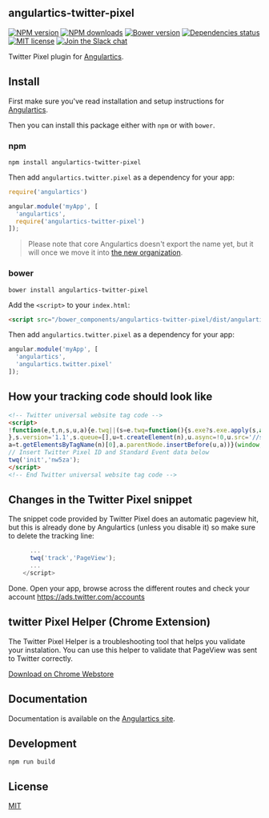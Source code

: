 ## angulartics-twitter-pixel

[![NPM version][npm-image]][npm-url] [![NPM downloads][npm-downloads-image]][npm-downloads-url] [![Bower version][bower-image]][bower-url] [![Dependencies status][dep-status-image]][dep-status-url] [![MIT license][license-image]][license-url] [![Join the Slack chat][slack-image]][slack-url]

Twitter Pixel plugin for [Angulartics](http://github.com/luisfarzati/angulartics).

## Install

First make sure you've read installation and setup instructions for [Angulartics](https://github.com/luisfarzati/angulartics#install).

Then you can install this package either with `npm` or with `bower`.

### npm

```shell
npm install angulartics-twitter-pixel
```

Then add `angulartics.twitter.pixel` as a dependency for your app:

```javascript
require('angulartics')

angular.module('myApp', [
  'angulartics', 
  require('angulartics-twitter-pixel')
]);
```

> Please note that core Angulartics doesn't export the name yet, but it will once we move it into [the new organization](http://github.com/angulartics).

### bower

```shell
bower install angulartics-twitter-pixel
```

Add the `<script>` to your `index.html`:

```html
<script src="/bower_components/angulartics-twitter-pixel/dist/angulartics-twitter-pixel.min.js"></script>
```

Then add `angulartics.twitter.pixel` as a dependency for your app:

```javascript
angular.module('myApp', [
  'angulartics', 
  'angulartics.twitter.pixel'
]);
```

## How your tracking code should look like


```html
<!-- Twitter universal website tag code -->
<script>
!function(e,t,n,s,u,a){e.twq||(s=e.twq=function(){s.exe?s.exe.apply(s,arguments):s.queue.push(arguments);
},s.version='1.1',s.queue=[],u=t.createElement(n),u.async=!0,u.src='//static.ads-twitter.com/uwt.js',
a=t.getElementsByTagName(n)[0],a.parentNode.insertBefore(u,a))}(window,document,'script');
// Insert Twitter Pixel ID and Standard Event data below
twq('init','nw5za');
</script>
<!-- End Twitter universal website tag code -->
```

## Changes in the Twitter Pixel snippet

The snippet code provided by Twitter Pixel does an automatic pageview hit, but this is already done by Angulartics (unless you disable it) so make sure to delete the tracking line:

```js
      ...
      twq('track','PageView');
      ...
    </script>
```

Done. Open your app, browse across the different routes and check your account https://ads.twitter.com/accounts

## twitter Pixel Helper (Chrome Extension)

The Twitter Pixel Helper is a troubleshooting tool that helps you validate your instalation. You can use this helper to validate that PageView was sent to Twitter correctly.

[Download on Chrome Webstore](https://chrome.google.com/webstore/detail/twitter-pixel-helper/jepminnlebllinfmkhfbkpckogoiefpd)

## Documentation

Documentation is available on the [Angulartics site](http://luisfarzati.github.io/angulartics).

## Development

```shell
npm run build
```

## License

[MIT](LICENSE)

[npm-image]: https://img.shields.io/npm/v/angulartics-twitter-pixel.svg
[npm-url]: https://npmjs.org/package/angulartics-twitter-pixel
[npm-downloads-image]: https://img.shields.io/npm/dm/angulartics-twitter-pixel.svg
[npm-downloads-url]: https://npmjs.org/package/angulartics-twitter-pixel
[bower-image]: https://img.shields.io/bower/v/angulartics-twitter-pixel.svg
[bower-url]: http://bower.io/search/?q=angulartics-twitter-pixel
[dep-status-image]: https://img.shields.io/david/mooyoul/angulartics-twitter-pixel.svg
[dep-status-url]: https://david-dm.org/mooyoul/angulartics-twitter-pixel
[license-image]: http://img.shields.io/badge/license-MIT-blue.svg
[license-url]: LICENSE
[slack-image]: https://angulartics.herokuapp.com/badge.svg
[slack-url]: https://angulartics.herokuapp.com